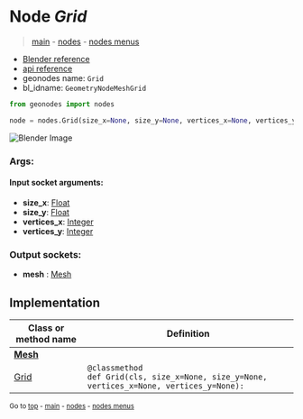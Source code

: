 # Node *Grid*

> [main](../index.md) - [nodes](nodes.md) - [nodes menus](nodes_menus.md)

- [Blender reference](https://docs.blender.org/manual/en/latest/modeling/geometry_nodes/mesh_primitives/grid.html)
- [api reference](https://docs.blender.org/api/current/bpy.types.GeometryNodeMeshGrid.html)
- geonodes name: `Grid`
- bl_idname: `GeometryNodeMeshGrid`

```python
from geonodes import nodes

node = nodes.Grid(size_x=None, size_y=None, vertices_x=None, vertices_y=None)
```

![Blender Image](https://docs.blender.org/manual/en/latest/_images/node-types_GeometryNodeMeshGrid.webp)

### Args:

#### Input socket arguments:

- **size_x**: [Float](Float.md)
- **size_y**: [Float](Float.md)
- **vertices_x**: [Integer](Integer.md)
- **vertices_y**: [Integer](Integer.md)

### Output sockets:

- **mesh** : [Mesh](Mesh.md)

## Implementation

| Class or method name | Definition |
|----------------------|------------|
| **[Mesh](Mesh.md)** |
| [Grid](Mesh.md#Grid) | `@classmethod`<br> `def Grid(cls, size_x=None, size_y=None, vertices_x=None, vertices_y=None):` |

<sub>Go to [top](#node-Grid) - [main](../index.md) - [nodes](nodes.md) - [nodes menus](nodes_menus.md)</sub>

